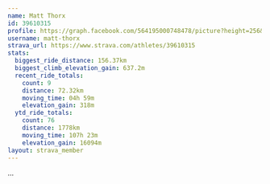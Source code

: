 ```yaml
---
name: Matt Thorx
id: 39610315
profile: https://graph.facebook.com/564195000748478/picture?height=256&width=256
username: matt-thorx
strava_url: https://www.strava.com/athletes/39610315
stats:
  biggest_ride_distance: 156.37km
  biggest_climb_elevation_gain: 637.2m
  recent_ride_totals:
    count: 9
    distance: 72.32km
    moving_time: 04h 59m
    elevation_gain: 318m
  ytd_ride_totals:
    count: 76
    distance: 1778km
    moving_time: 107h 23m
    elevation_gain: 16094m
layout: strava_member
--- 
```

...
